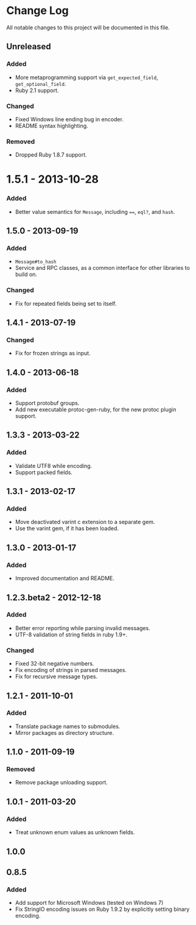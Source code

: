 # Change Log
All notable changes to this project will be documented in this file.

## Unreleased
### Added
- More metaprogramming support via `get_expected_field`, `get_optional_field`.
- Ruby 2.1 support.

### Changed
- Fixed Windows line ending bug in encoder.
- README syntax highlighting.

### Removed
- Dropped Ruby 1.8.7 support.

# 1.5.1 - 2013-10-28
### Added
- Better value semantics for `Message`, including `==`, `eql?`, and `hash`.

## 1.5.0 - 2013-09-19
### Added
- `Message#to_hash`
- Service and RPC classes, as a common interface for other libraries to build on.

### Changed
- Fix for repeated fields being set to itself.

## 1.4.1 - 2013-07-19
### Changed
- Fix for frozen strings as input.

## 1.4.0 - 2013-06-18
### Added
- Support protobuf groups.
- Add new executable protoc-gen-ruby, for the new protoc plugin support.

## 1.3.3 - 2013-03-22
### Added
- Validate UTF8 while encoding.
- Support packed fields.

## 1.3.1 - 2013-02-17
### Added
- Move deactivated varint c extension to a separate gem.
- Use the varint gem, if it has been loaded.

## 1.3.0 - 2013-01-17
### Added
- Improved documentation and README.

## 1.2.3.beta2 - 2012-12-18
### Added
- Better error reporting while parsing invalid messages.
- UTF-8 validation of string fields in ruby 1.9+.

### Changed
- Fixed 32-bit negative numbers.
- Fix encoding of strings in parsed messages.
- Fix for recursive message types.

## 1.2.1 - 2011-10-01
### Added
- Translate package names to submodules.
- Mirror packages as directory structure.

## 1.1.0 - 2011-09-19
### Removed
- Remove package unloading support.

## 1.0.1 - 2011-03-20
### Added
- Treat unknown enum values as unknown fields.

## 1.0.0

## 0.8.5
### Added
- Add support for Microsoft Windows (tested on Windows 7)
- Fix StringIO encoding issues on Ruby 1.9.2 by explicitly setting binary encoding.
